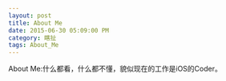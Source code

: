 ```yaml
---
layout: post
title: About Me
date: 2015-06-30 05:09:00 PM
category: 瞎扯
tags: About_Me
---
```


About Me:什么都看，什么都不懂，貌似现在的工作是iOS的Coder。




